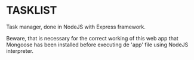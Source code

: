 # TASKLIST

Task manager, done in NodeJS with Express framework.

Beware, that is necessary for the correct working of this web app that Mongoose has been installed before executing de 'app' file using NodeJS interpreter.
